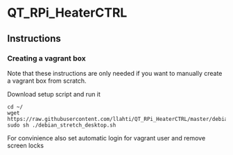 # QT_RPi_HeaterCTRL
## Instructions

### Creating a vagrant box

Note that these instructions are only needed if you want to manually create a vagrant box from scratch.

Download setup script and run it
```
cd ~/
wget https://raw.githubusercontent.com/llahti/QT_RPi_HeaterCTRL/master/debian_stretch_desktop.sh
sudo sh ./debian_stretch_desktop.sh
```


For convinience also set automatic login for vagrant user and remove screen locks